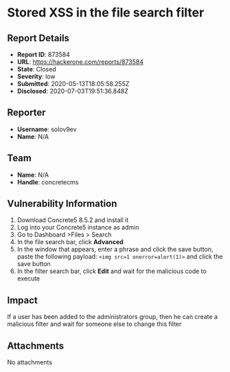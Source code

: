 # Stored XSS in the file search filter

## Report Details
- **Report ID**: 873584
- **URL**: https://hackerone.com/reports/873584
- **State**: Closed
- **Severity**: low
- **Submitted**: 2020-05-13T18:05:58.255Z
- **Disclosed**: 2020-07-03T19:51:36.848Z

## Reporter
- **Username**: solov9ev
- **Name**: N/A

## Team
- **Name**: N/A
- **Handle**: concretecms

## Vulnerability Information
1. Download Concrete5 8.5.2 and install it
2. Log into your Concrete5 instance as admin
3. Go to Dashboard >Files > Search
4. In the file search bar, click **Advanced**
5. In the window that appears, enter a phrase and click the save button, paste the following payload: `<img src=1 onerror=alert(1)>` and click the save button
6.  In the filter search bar, click **Edit** and wait for the malicious code to execute

## Impact

If a user has been added to the administrators group, then he can create a malicious filter and wait for someone else to change this filter

## Attachments
No attachments
